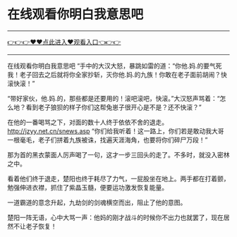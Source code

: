 # 在线观看你明白我意思吧

<hr/> <a href="https://github.com/nemmp/jaok/issues/2">👉👉👉♥♥点此进入♥观看入口👈👉👉</a><hr/>

在线观看你明白我意思吧
“手中的大汉大怒，暴跳如雷的道：“你他.妈.的要气死我！老子回去之后就将你全家抄斩，灭你他.妈.的九族！你敢在老子面前胡闹？快滚快滚！”

“带好家伙，他.妈.的，那些都是还要用的！滚吧滚吧，快滚。”大汉怒声骂着：“怎么地？看到老子狼狈的样子你们这帮兔崽子很开心是不是？还不快滚？”

在他的一番喝骂之下，对面的数十人终于依依不舍的退走。
http://jzyy.net.cn/snews.asp
“你们给我听着！这一路上，你们若是敢动我大哥一根毫毛，老子们拼着九族被诛，找遍天涯海角，也要将你们碎尸万段！”

那为首的黑衣蒙面人厉声喝了一句，这才一步三回头的走了。不多时，就没入密林之中。

看着他们终于退走，楚阳也终于耗尽了力气，一屁股坐在地上。两手都在打着颤，勉强伸进衣襟，抓住了紫晶玉髓，便要运功激发恢复能量。

一道霸道的意念升起，九劫剑的剑魂横空而出，阻止了他的意图。

楚阳一阵无语，心中大骂一声：他妈的刚才战斗的时候你不出力也就罢了，现在居然不让老子恢复！
